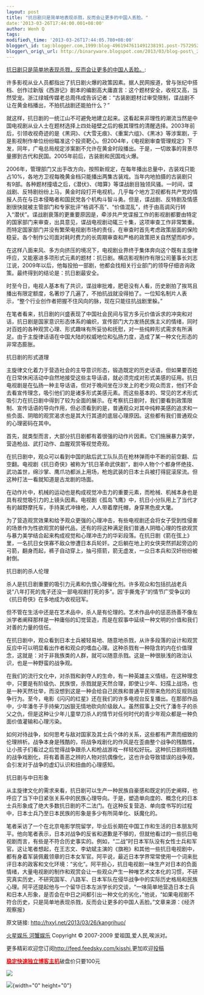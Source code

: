 ```yaml
--- 
layout: post 
title: "抗日剧只是简单地表现杀戮，反而会让更多的中国人丢脸。" 
date:'2013-03-26T17:44:00.001+08:00' 
author: Wenh Q
tags:
modified\_time: '2013-03-26T17:44:05.780+08:00' 
blogger\_id: tag:blogger.com,1999:blog-4961947611491238191.post-7572952950767208669
blogger\_orig\_url: http://binaryware.blogspot.com/2013/03/blog-post\_26.html
---
```

[抗日剧只是简单地表现杀戮，反而会让更多的中国人丢脸。](http://hxyl.net/2013/03/26/kangrihuo/):

许多影视从业人员都指出了抗日剧火爆的政策因素。据人民网报道，曾与张纪中搭档、创作过新版《西游记》剧本的编剧高大庸直言：这个题材安全，收视又高，当然受宠。浙江绿城传媒老总周伟成告诉记者：“古装剧题材过审受限制，谍战剧不让在黄金档播出，不拍抗战剧还能拍什么？”

就这样，抗日剧的一统江山不可避免地建立起来。这看起来非理性的潮流当然是中国电视剧从业人士在题材选择上四处碰壁之后的极其理性的清醒选择。2003年前后，引领收视奇迹的是《黑洞》、《大雪无痕》、《重案六组》、《黑冰》等涉案剧，于是影视制作单位纷纷瞄准这个投资靶心。但2004年，《电视剧审查管理规定》下发，同年，广电总局规定涉案剧不允许在黄金时段播出。于是，一切故事的背景尽量挪到古代和民国。2005年前后，古装剧和民国戏火爆。

2006年，管理部门又出手改方向，按照新规定，在每年播出总量中，古装戏只能占10%，各地方卫视每晚黄金档只能播出两集古装戏。当年内地拍摄的古装剧只有9部。各种题材撞墙之后，《潜伏》、《暗算》等谍战剧目独领风骚。一时间，谍战剧、反特剧纷纷上马，黄金时段打开电视机，几乎每个地方卫视都有共产党的情报人员在与日本侵略者和国民党各个机构斗智斗勇。但是，谍战剧、反特剧及情感剧很快就被主管部门和专家批评“格调不高”、“价值混乱”，终于由高调风行转入“潜伏”。谍战剧衰落的更重要原因是，牵涉共产党谍报工作的影视剧都要由特定的国家部门来审查，出具意见，谍战电视剧动辄三十集，这项审查工作非常繁重。而特定国家部门并没有繁荣电视剧市场的责任，在审查时首先考虑政策层面的保险稳妥。各个制作公司面对耗时费力的长周期审查和严格的政策把关自然望而却步。

在这样八面来风、多方向挤压的境况下，电视剧业界终于集体奔向这个既有主旋律呼应，又能塞进多项形式元素的题材：抗日剧。横店影视制作有限公司董事长刘志江说，2009年以后，他每投拍一部剧，他都会找相关行业部门的领导仔细咨询政策。最终得到的结论是：抗日剧最安全。

时至今日，电视人基本有了共识，谍战审批难，肥皂没有人看，历史剧拍了挨骂且播出有限定额度，名著炒了几遍了，不拍抗战就没得拍了。一位知名制片人表示，“整个行业创作者把握不住风向的脉，现在只能往抗战剧里躲。”

在笔者看来，抗日剧的兴盛表现了中国社会民间与官方多元价值诉求的冲突和对话，抗日剧是国家意识形态体系的编织，宣传部门大力发扬民族主义的情绪，同时对百姓的各种观赏心理、形式趣味有所妥协和抚慰，对一些纯粹形式需求有所满足。由于主旋律话语在中国大陆的权威地位和弘扬力度，造成了某一种文化形态的非常态膨胀。

抗日剧的形式道理

主旋律文化着力于营造社会的主导意识形态，锻造既定的历史话语，但如果要百姓在日常休闲活动中自然地接受这些主导话语，就必须完成对形式美感的征用。抗日电视剧是在弘扬一种主导话语，但对于晚间坐在沙发上的老少观众而言，他们不会去看宣传理念，吸引他们的是诸多形式美感元素。而这些基本的、常见的艺术形式吸引力在抗日剧中得到了较为全面的展示。在考察抗日剧时，我们要看到政策限制、宣传话语的导向作用，但必须看到的是，普通观众对其中纯粹美感的追求和一些负面、阴暗的观赏渴求也是其大行其道的底层心理原因。这些都有我们普通观众的心理密码在其中。

首先，就类型而言，大部分抗日剧都有着很强的动作片因素。它们施展暴力美学，营造枪战、武打动作、血腥观赏等视觉奇观。

在抗日剧中，观众可以看到中国的敌后武工队队员在枪林弹雨中不断的前空翻、后空翻。电视剧《抗日奇侠》被称为“抗日革命武侠剧”，剧中人物个个都身怀绝技、武功盖世，绵沙掌、鹰爪功都派上用场，枪炮武装的日本士兵被打得屁滚尿流。但这种打法一看就知道是古龙剧的场面。

在动作片中，机械的运动也是构成视觉冲击力的重要元素，而枪械、机械本身也是具有视觉吸引力的上镜头因素。电视剧《孤岛飞鹰》中，抗日小分队用上了当代才有的越野摩托车，手持美式冲锋枪，人人带着摩托帽，身穿黑色皮大氅。

为了营造观赏效果和给予观众更强的心理冲击，有些电视剧还会将女子受到性侵害的场景作为性欲观赏的替代品，还有的将这种满足我们普通人阴暗心理的性欲观赏与暴力美学结合起来构成视觉和心理冲击力的华彩段落。在抗日剧《箭在弦上》里，一名抗日女侠寡不敌众惨遭日本兵轮奸。之后躺在地上的女侠突然抓起旁边的弓箭，翻身而起，裤子自动穿上，抽弓搭箭，箭无虚发，一众日本兵和汉奸纷纷被射倒。

抗日剧的杀人伦理

杀人是抗日剧重要的吸引力元素和仇恨心理催化剂。许多观众和包括抗战老兵说“八年打死的鬼子还没一部电视剧打死的多”。因’手撕鬼子”的情节广受争议的《抗日奇侠》在多地成为收视冠军。

但不管在生活中还是在艺术品中，杀人是有伦理的。艺术作品中的惩恶扬善不像左派学者阐释那样是一种庸俗的幻觉营造，而是在叙事中延续一种文明的价值和我们对善的力量的信任。

在抗日剧中，观众看到日本士兵被轻易地、随意地杀戮，从许多段落的设计和观赏反应中可以明显看出作者和观众的嗜血心理。这种杀戮有一种隐含的内在价值理念，这就是：对于非我族类的人群，就可以随意杀戮。这是一种很肤浅的政治认识，也是一种野蛮的战争观。

在我们的流行文化中，对杀戮和剥夺人的生命，有一种英雄主义情结，在这种理念中，只要是有阶级仇、民族恨，杀戮就是天然合理，即使让少年、妇孺上战场，也是一种天然壮举，而没想到这是一种会给自己民族和普通平民带来危险的反规则战争行为。至今，电影《闪闪的红星》还在我们的许多电视台反复播出。在那部作品中，少年潘冬子手持柴刀凶狠无情地砍向阶级敌人。虽然叙事上交代了潘冬子的杀父之仇，但是这种让少年儿童举刀杀人的情节对任何时代的青少年观众都是一种负面价值灌输和心理污染。

如何对待战争，如何思考与敌对国家及其士兵个体的关系，这些都有严肃而细致的伦理辨析。战争本身是残酷的，将战争戏剧化的作风是在歪曲整个战争的残酷性，让小孩子们看过之后觉得战争跟杀人和枪战游戏一样轻松好玩。这种抗日剧将残酷的战争戏剧化，将有着善恶之辨的人物对抗偶像化，这也许会导致错误的战争观，会引发对于战争的虚幻认识和扭曲的心理感知。

抗日剧与中日形象

从主旋律文化的需求来看，抗日剧可以生产一种民族自豪感和既定的历史阐释，也呼应了当下中日紧张关系中的民族心理导向。于是，塑造单向度的、概念化的日本士兵形象成了绝大多数抗日剧的不二法门。在这种反复营造、单向度书写的过程中，日本士兵乃至日本民族的形象是多少有所简单化、妖魔化的。

笔者采访了一个在北京电影学院留学，毕业后长期在中国工作和生活的日本朋友阿平。他向笔者表示，日本对战争的反省和道歉是不够的，但就他看过的一些抗日电视剧而言，有些是不符合历史事实的。例如，“二战”时日本军队没有女性士兵和军官。这让笔者想起，在王志文、李幼斌主演的《旗袍》和其他一些抗日电视剧中，都有身着军装佩戴领章的日本女军官。阿平说，最近日本学界常常使用一个词来批评日本的政客和文化环境：“劣化”。阿平担心，抗日电视剧一味生产对日本的负面情绪，大量电视剧的制作和观赏会让一些观众产生一种唯艺术文本化的习惯，不研究真实历史，不研究国军、八路军、日本军队在侵华战争中的实际历史格局和民族心理。阿平还提起他与一个留华日本左派学长的交谈，“一味简单地营造日本士兵和日本人形象，是否会在中日之间都引出一种文化的劣化，”他说，“如果电视剧不符合历史，只是简单地表现杀戮，反而会让更多的中国人丢脸。”文章来源：《经济观察报》

原文链接: <http://hxyl.net/2013/03/26/kangrihuo/>



[火星娱乐 河蟹娱乐](http://hxyl.net/) Copyright © 2007-2009
爱祖国,爱人民,唉派对。



更多精彩欢迎您订阅<http://feed.feedsky.com/kisshi>,更加欢迎[投稿](http://hxyl.net/delivery/)

[**<span
style="color: red;">稳定快速独立博客主机</span>**](http://www.gegehost.com/)破盘价只要100元

![](http://img.tongji.linezing.com/922164/tongji.gif)

![](http://www1.feedsky.com/t1/725824593/kisshi/feedsky/s.gif?r=http://hxyl.net/2013/03/26/kangrihuo/){width="0"
height="0"}
